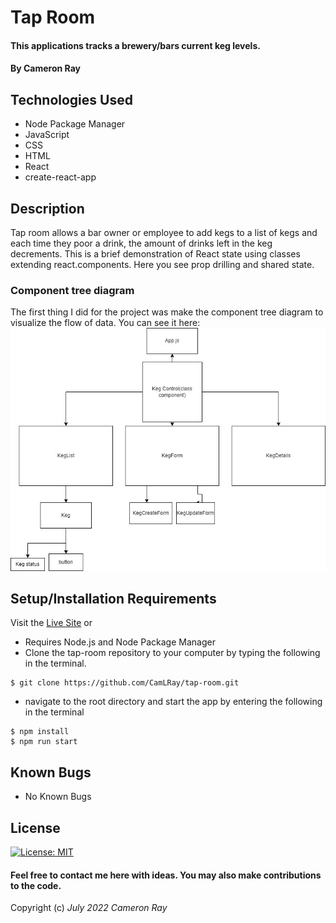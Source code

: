 # Tap Room

#### This applications tracks a brewery/bars current keg levels.

#### By Cameron Ray

## Technologies Used

* Node Package Manager
* JavaScript
* CSS
* HTML
* React
* create-react-app

## Description

Tap room allows a bar owner or employee to add kegs to a list of kegs and each time they poor a drink, the amount of drinks left in the keg decrements. This is a brief demonstration of React state using classes extending react.components. Here you see prop drilling and shared state.


### Component tree diagram
The first thing I did for the project was make the component tree diagram to visualize the flow of data. You can see it here:
![](imgs/ComponentTree.jpg)


## Setup/Installation Requirements
Visit the [Live Site](https://camlray.github.io/tap-room/) or

* Requires Node.js and Node Package Manager
* Clone the tap-room repository to your computer by typing the following in the terminal.
```
$ git clone https://github.com/CamLRay/tap-room.git
```
* navigate to the root directory and start the app by entering the following in the terminal 

```
$ npm install
$ npm run start
```

## Known Bugs

* No Known Bugs

## License
[![License: MIT](https://img.shields.io/badge/License-MIT-yellow.svg)](https://opensource.org/licenses/MIT)

#### Feel free to contact me here with ideas. You may also make contributions to the code.

Copyright (c) _July 2022_ _Cameron Ray_
